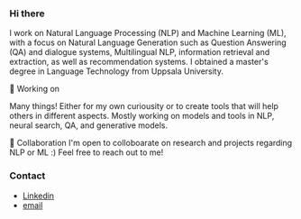 ### Hi there
I work on Natural Language Processing (NLP) and Machine Learning (ML), with a focus on Natural Language Generation such as Question Answering (QA) and dialogue systems, Multilingual NLP, information retrieval and extraction, as well as recommendation systems.
I obtained a master's degree in Language Technology from Uppsala University.

🔭 Working on

Many things! Either for my own curiousity or to create tools that will help others in different aspects. Mostly working on models and tools in NLP, neural search, QA, and generative models.

🤝 Collaboration
I'm open to colloboarate on research and projects regarding NLP or ML :) Feel free to reach out to me!

### Contact
- [Linkedin](https://www.linkedin.com/in/evelynkyl/)
- [email](mailto:evelyn.kyliu.uu@gmail.com)
